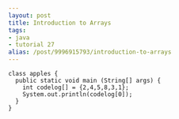 ```yaml
---
layout: post
title: Introduction to Arrays
tags:
- java
- tutorial 27
alias: /post/9996915793/introduction-to-arrays
---
```

    class apples {
      public static void main (String[] args) {
        int codelog[] = {2,4,5,8,3,1};
        System.out.println(codelog[0]);
      }
    }